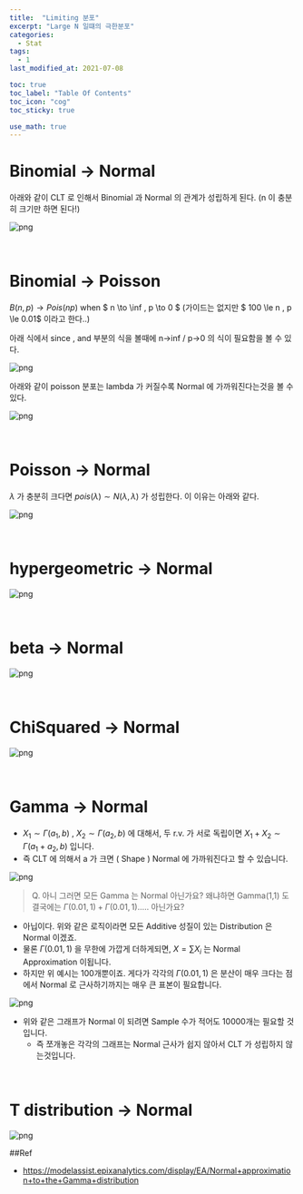 ```yaml
---
title:  "Limiting 분포"
excerpt: "Large N 일떄의 극한분포"
categories:
  - Stat
tags:
  - 1
last_modified_at: 2021-07-08

toc: true
toc_label: "Table Of Contents"
toc_icon: "cog"
toc_sticky: true

use_math: true
---
```


# Binomial -> Normal

아래와 같이 CLT 로 인해서 Binomial 과 Normal 의 관계가 성립하게 된다. (n 이 충분히 크기만 하면 된다!)

![png](/assets/images/Stat/15_1.png)

<br>

# Binomial -> Poisson

$B(n,p) \to Pois(np)$ when $ n \to \inf , p \to 0 $ (가이드는 없지만 $ 100 \le n , p \le 0.01$ 이라고 한다..)

아래 식에서 since , and 부분의 식을 볼때에 n->inf / p->0 의 식이 필요함을 볼 수 있다.

![png](/assets/images/Stat/15_2.png)

아래와 같이 poisson 분포는 lambda 가 커질수록 Normal 에 가까워진다는것을 볼 수 있다.

![png](/assets/images/Stat/15_3.png)

<br>

# Poisson -> Normal

$\lambda$ 가 충분히 크다면 $pois(\lambda) \sim N(\lambda , \lambda)$  가 성립한다. 이 이유는 아래와 같다.

![png](/assets/images/Stat/15_4.png)

<br>

# hypergeometric -> Normal

![png](/assets/images/Stat/15_5.png)

<br>

# beta -> Normal

![png](/assets/images/Stat/15_6.png)

<br>

# ChiSquared -> Normal

![png](/assets/images/Stat/15_7.png)

<br>

# Gamma -> Normal

- $X_1 \sim \Gamma(a_1,b)$ , $X_2 \sim \Gamma(a_2,b)$  에 대해서,  두 r.v. 가 서로 독립이면 $X_1 + X_2 \sim \Gamma(a_1 + a_2 , b)$ 입니다. 
- 즉 CLT 에 의해서 a 가 크면 ( Shape ) Normal 에 가까워진다고 할 수 있습니다. 

![png](/assets/images/Stat/15_8.png)

> Q. 아니 그러면 모든 Gamma 는 Normal 아닌가요? 왜냐하면 Gamma(1,1) 도 결국에는 $\Gamma(0.01,1)+\Gamma(0.01,1) .....$ 아닌가요?

- 아닙이다. 위와 같은 로직이라면 모든 Additive 성질이 있는 Distribution 은 Normal 이겠죠.
- 물론 $\Gamma(0.01,1)$ 을 무한에 가깝게 더하게되면, $X = \sum X_i$ 는 Normal Approximation 이됩니다.
- 하지만 위 예시는 100개뿐이죠. 게다가 각각의 $\Gamma(0.01,1)$ 은 분산이 매우 크다는 점에서 Normal 로 근사하기까지는 매우 큰 표본이 필요합니다. 

![png](/assets/images/Stat/15_10.png)

- 위와 같은 그래프가 Normal 이 되려면 Sample 수가 적어도 10000개는 필요할 것입니다. 
  - 즉 쪼개놓은 각각의 그래프는 Normal 근사가 쉽지 않아서 CLT 가 성립하지 않는것입니다.

 <br>

# T distribution -> Normal

![png](/assets/images/Stat/15_9.png)

##Ref

- https://modelassist.epixanalytics.com/display/EA/Normal+approximation+to+the+Gamma+distribution
